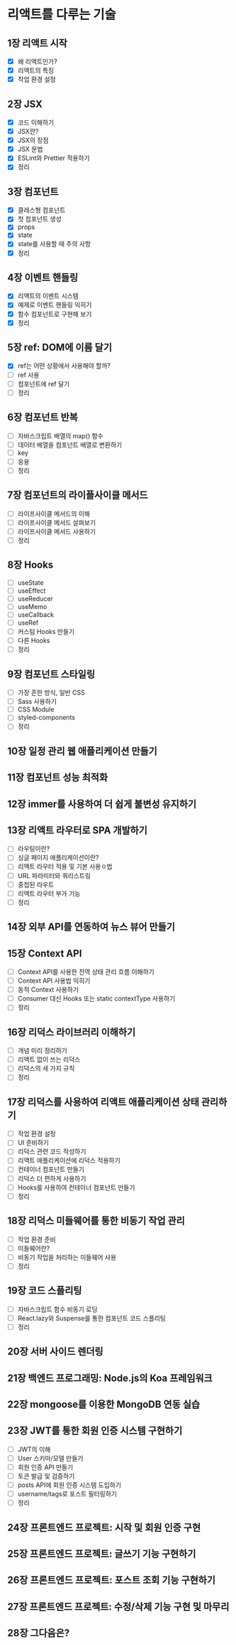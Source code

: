 # 리액트를 다루는 기술

## 1장 리액트 시작

- [x] 왜 리액트인가?
- [x] 리액트의 특징
- [x] 작업 환경 설정

## 2장 JSX

- [x] 코드 이해하기
- [x] JSX란?
- [x] JSX의 장점
- [x] JSX 문법
- [x] ESLint와 Prettier 적용하기
- [x] 정리

## 3장 컴포넌트

- [x] 클래스형 컴포넌트
- [x] 첫 컴포넌트 생성
- [x] props
- [x] state
- [x] state를 사용할 때 주의 사항
- [x] 정리

## 4장 이벤트 핸들링

- [x] 리액트의 이벤트 시스템
- [x] 예제로 이벤트 핸들링 익히기
- [x] 함수 컴포넌트로 구현해 보기
- [x] 정리

## 5장 ref: DOM에 이름 달기

- [x] ref는 어떤 상황에서 사용해야 할까?
- [ ] ref 사용
- [ ] 컴포넌트에 ref 달기
- [ ] 정리

## 6장 컴포넌트 반복

- [ ] 자바스크립트 배열의 map() 함수
- [ ] 데이터 배열을 컴포넌트 배열로 변환하기
- [ ] key
- [ ] 응용
- [ ] 정리

## 7장 컴포넌트의 라이플사이클 메서드

- [ ] 라이프사이클 메서드의 이해
- [ ] 라이프사이클 메서드 살펴보기
- [ ] 라이프사이클 메서드 사용하기
- [ ] 정리

## 8장 Hooks

- [ ] useState
- [ ] useEffect
- [ ] useReducer
- [ ] useMemo
- [ ] useCallback
- [ ] useRef
- [ ] 커스텀 Hooks 만들기
- [ ] 다른 Hooks
- [ ] 정리

## 9장 컴포넌트 스타일링

- [ ] 가장 흔한 방식, 일반 CSS
- [ ] Sass 사용하기
- [ ] CSS Module
- [ ] styled-components
- [ ] 정리

## 10장 일정 관리 웹 애플리케이션 만들기

## 11장 컴포넌트 성능 최적화

## 12장 immer를 사용하여 더 쉽게 불변성 유지하기

## 13장 리액트 라우터로 SPA 개발하기

- [ ] 라우팅이란?
- [ ] 싱글 페이지 애플리케이션이란?
- [ ] 리액트 라우터 적용 및 기본 사용ㅇ법
- [ ] URL 파라미터와 쿼리스트링
- [ ] 중첩된 라우트
- [ ] 리액트 라우터 부가 기능
- [ ] 정리

## 14장 외부 API를 연동하여 뉴스 뷰어 만들기

## 15장 Context API

- [ ] Context API를 사용한 전역 상태 관리 흐름 이해하기
- [ ] Context API 사용법 익히기
- [ ] 동적 Context 사용하기
- [ ] Consumer 대신 Hooks 또는 static contextType 사용하기
- [ ] 정리

## 16장 리덕스 라이브러리 이해하기

- [ ] 개념 미리 정리하기
- [ ] 리액트 없이 쓰는 리덕스
- [ ] 리덕스의 세 가지 규칙
- [ ] 정리

## 17장 리덕스를 사용하여 리액트 애플리케이션 상태 관리하기

- [ ] 작업 환경 설정
- [ ] UI 준비하기
- [ ] 리덕스 관련 코드 작성하기
- [ ] 리액트 애플리케이션에 리덕스 적용하기
- [ ] 컨테이너 컴포넌트 만들기
- [ ] 리덕스 더 편하게 사용하기
- [ ] Hooks를 사용하여 컨테이너 컴포넌트 만들기
- [ ] 정리

## 18장 리덕스 미들웨어를 통한 비동기 작업 관리

- [ ] 작업 환경 준비
- [ ] 미들웨어란?
- [ ] 비동기 작업을 처리하는 미들웨어 사용
- [ ] 정리

## 19장 코드 스플리팅

- [ ] 자바스크립트 함수 비동기 로딩
- [ ] React.lazy와 Suspense를 통한 컴포넌트 코드 스플리팅
- [ ] 정리

## 20장 서버 사이드 렌더링

## 21장 백엔드 프로그래밍: Node.js의 Koa 프레임워크

## 22장 mongoose를 이용한 MongoDB 연동 실습

## 23장 JWT를 통한 회원 인증 시스템 구현하기

- [ ] JWT의 이해
- [ ] User 스키마/모델 만들기
- [ ] 회원 인증 API 만들기
- [ ] 토큰 발급 및 검증하기
- [ ] posts API에 회원 인증 시스템 도입하기
- [ ] username/tags로 포스트 필터링하기
- [ ] 정리

## 24장 프론트엔드 프로젝트: 시작 및 회원 인증 구현

## 25장 프론트엔드 프로젝트: 글쓰기 기능 구현하기

## 26장 프론트엔드 프로젝트: 포스트 조회 기능 구현하기

## 27장 프론트엔드 프로젝트: 수정/삭제 기능 구현 및 마무리

## 28장 그다음은?
